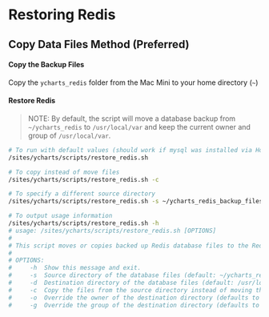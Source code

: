 # Restoring Redis

## Copy Data Files Method (Preferred)
#### Copy the Backup Files
Copy the `ycharts_redis` folder from the Mac Mini to your home directory (`~`)

#### Restore Redis
> NOTE: By default, the script will move a database backup from `~/ycharts_redis` to
> `/usr/local/var` and keep the current owner and group of `/usr/local/var`.

```bash
# To run with default values (should work if mysql was installed via Homebrew)
/sites/ycharts/scripts/restore_redis.sh

# To copy instead of move files
/sites/ycharts/scripts/restore_redis.sh -c

# To specify a different source directory
/sites/ycharts/scripts/restore_redis.sh -s ~/ycharts_redis_backup_files

# To output usage information
/sites/ycharts/scripts/restore_redis.sh -h
# usage: /sites/ycharts/scripts/restore_redis.sh [OPTIONS]
#
# This script moves or copies backed up Redis database files to the Redis data folder.
# 
# OPTIONS:
#     -h  Show this message and exit.
#     -s  Source directory of the database files (default: ~/ycharts_redis)
#     -d  Destination directory of the database files (default: /usr/local/var)
#     -c  Copy the files from the source directory instead of moving them
#     -o  Override the owner of the destination directory (defaults to current owner)
#     -g  Override the group of the destination directory (defaults to current group)
```